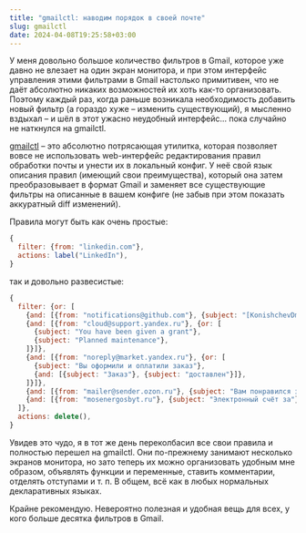 ```yaml
---
title: "gmailctl: наводим порядок в своей почте"
slug: gmailctl
date: 2024-04-08T19:25:58+03:00
---
```


У меня довольно большое количество фильтров в Gmail, которое уже давно не влезает на один экран монитора, и при этом интерфейс управления этими фильтрами в Gmail настолько примитивен, что не даёт абсолютно никаких возможностей их хоть как-то организовать. Поэтому каждый раз, когда раньше возникала необходимость добавить новый фильтр (а гораздо хуже – изменить существующий), я мысленно вздыхал – и шёл в этот ужасно неудобный интерфейс... пока случайно не наткнулся на gmailctl.

[gmailctl](https://github.com/mbrt/gmailctl) – это абсолютно потрясающая утилитка, которая позволяет вовсе не использовать web-интерфейс редактирования правил обработки почты и унести их в локальный конфиг. У неё свой язык описания правил (имеющий свои преимущества), который она затем преобразовывает в формат Gmail и заменяет все существующие фильтры на описанные в вашем конфиге (не забыв при этом показать аккуратный diff изменений).

Правила могут быть как очень простые:

```js
{
  filter: {from: "linkedin.com"},
  actions: label("LinkedIn"),
}
```
так и довольно развесистые:
```js
{
  filter: {or: [
    {and: [{from: "notifications@github.com"}, {subject: "[KonishchevDmitry/"}, {subject: "] Release"}]},
    {and: [{from: "cloud@support.yandex.ru"}, {or: [
      {subject: "You have been given a grant"},
      {subject: "Planned maintenance"},
    ]}]},
    {and: [{from: "noreply@market.yandex.ru"}, {or: [
      {subject: "Вы оформили и оплатили заказ"},
      {and: [{subject: "Заказ"}, {subject: "доставлен"}]},
    ]}]},
    {and: [{from: "mailer@sender.ozon.ru"}, {subject: "Вам понравился заказ?"}]},
    {and: [{from: "mosenergosbyt.ru"}, {subject: "Электронный счёт за"}]},
  ]},
  actions: delete(),
}
```

Увидев это чудо, я в тот же день переколбасил все свои правила и полностью перешел на gmailctl. Они по-прежнему занимают несколько экранов монитора, но зато теперь их можно организовать удобным мне образом, объявлять функции и переменные, ставить комментарии, отделять отступами и т. п. В общем, всё как в любых нормальных декларативных языках.

Крайне рекомендую. Невероятно полезная и удобная вещь для всех, у кого больше десятка фильтров в Gmail.